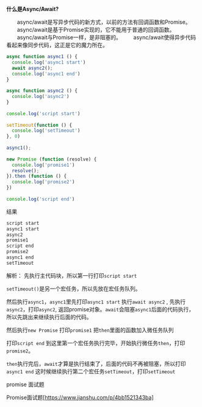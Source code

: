**什么是Async/Await?**

 

　　async/await是写异步代码的新方式，以前的方法有回调函数和Promise。
　　async/await是基于Promise实现的，它不能用于普通的回调函数。
　　async/await与Promise一样，是非阻塞的。
　　async/await使得异步代码看起来像同步代码，这正是它的魔力所在。





```javascript
async function async1 () {
  console.log('async1 start')
  await async2();
  console.log('async1 end')
}
 
async function async2 () {
  console.log('async2')
}
 
console.log('script start')
 
setTimeout(function () {
  console.log('setTimeout')
}, 0)
 
async1();
 
new Promise (function (resolve) {
  console.log('promise1')
  resolve();
}).then (function () {
  console.log('promise2')
})
 
console.log('script end')
```

结果

```javascript
script start
async1 start
async2
promise1
script end
promise2
async1 end
setTimeout
```

解析：
先执行主代码块，所以第一行打印`script start`

`setTimeout()`是另一个宏任务，所以先放在宏任务队列。

然后执行`async1`，`async1`里先打印`async1 start`
执行`await async2` , 先执行`async2`，打印`async2`, 返回promise对象。`await`会阻塞`async1`后面的代码执行，所以先跳出来继续执行后面的代码。

然后执行`new Promise` 打印`promise1`
把`then`里面的函数加入微任务队列

打印`script end`
到这里第一个宏任务执行完毕，开始执行微任务`then`，打印`promise2`。

`then`执行完后，`await`才算是执行结束了，后面的代码不再被阻塞，所以打印`async1 end`
这时候继续执行第二个宏任务`setTimeout`，打印`setTimeout`

promise 面试题

Promise面试题[https://www.jianshu.com/p/4bb1521343ba]